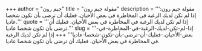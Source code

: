 +++
author = "جيم رون"
title = "مقولة جيم رون"
description = '''مقولة جيم رون: إذا لم تكن لديك الرغبة في المخاطرة في بعض الأحيان، فعليك أن ترضى بأن تكون شخصا عاديا.'''
quote = '''إذا لم تكن لديك الرغبة في المخاطرة في بعض الأحيان، فعليك أن ترضى بأن تكون شخصا عاديا.'''
slug = '''إذا-لم-تكن-لديك-الرغبة-في-المخاطرة-في-بعض-الأحيان،-فعليك-أن-ترضى-بأن-تكون-شخصا-عاديا'''
+++
إذا لم تكن لديك الرغبة في المخاطرة في بعض الأحيان، فعليك أن ترضى بأن تكون شخصا عاديا.
